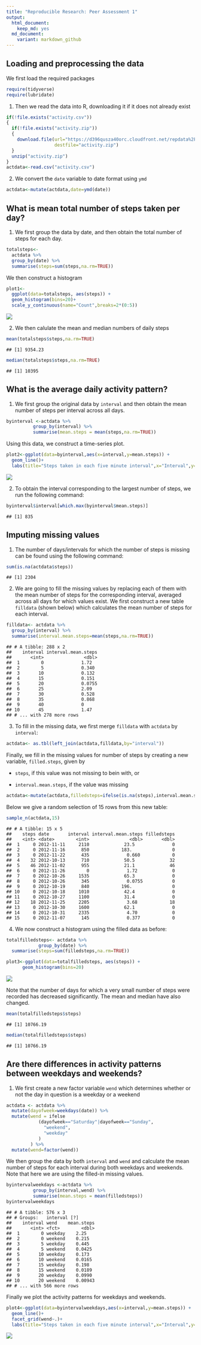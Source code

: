 ```yaml
---
title: "Reproducible Research: Peer Assessment 1"
output: 
  html_document:
    keep_md: yes
  md_document:
    variant: markdown_github
---
```





## Loading and preprocessing the data

We first load the required packages

```r
require(tidyverse)
require(lubridate)
```

1. Then we read the data into R, downloading it if it does not already exist


```r
if(!file.exists("activity.csv"))
{
  if(!file.exists("activity.zip"))
  {
    download.file(url="https://d396qusza40orc.cloudfront.net/repdata%2Fdata%2Factivity.zip",
                  destfile="activity.zip")
  }
  unzip("activity.zip")
}
actdata<-read.csv("activity.csv")
```
2. We convert the `date` variable to date format using `ymd`

```r
actdata<-mutate(actdata,date=ymd(date))
```


## What is mean total number of steps taken per day?

1. We first group the data by date, and then obtain the total number of steps for each day.

```r
totalsteps<- 
  actdata %>%
  group_by(date) %>%
  summarise(steps=sum(steps,na.rm=TRUE))
```

We then construct a histogram

```r
plot1<-
  ggplot(data=totalsteps, aes(steps)) + 
  geom_histogram(bins=20)+
  scale_y_continuous(name="Count",breaks=2*(0:5))
```
![](figs/fig-hist1-1.png)<!-- -->

2. We then calulate the mean and median numbers of daily steps

```r
mean(totalsteps$steps,na.rm=TRUE)
```

```
## [1] 9354.23
```

```r
median(totalsteps$steps,na.rm=TRUE)
```

```
## [1] 10395
```



## What is the average daily activity pattern?

1. We first group the original data by `interval` and then obtain the mean number of steps per interval across all days.

```r
byinterval <-actdata %>%
          group_by(interval) %>%
          summarise(mean.steps = mean(steps,na.rm=TRUE))
```
Using this data, we construct a time-series plot.

```r
plot2<-ggplot(data=byinterval,aes(x=interval,y=mean.steps)) +
  geom_line()+
  labs(title="Steps taken in each five minute interval",x="Interval",y="Mean Number of Steps")
```
![](figs/fig-timeseries1-1.png)<!-- -->


2. To obtain the interval corresponding to the largest number of steps, we run the following command:

```r
byinterval$interval[which.max(byinterval$mean.steps)]
```

```
## [1] 835
```



## Imputing missing values

1. The number of days/intervals for which the number of steps is missing can be found using the following command:

```r
sum(is.na(actdata$steps))
```

```
## [1] 2304
```

2.  We are going to fill the missing values by replacing each of them with the mean number of steps for the corresponding interval, averaged across all days for which values exist.  We first construct a new table `filldata` (shown below) which calculates the mean number of steps for each interval.


```r
filldata<- actdata %>%
  group_by(interval) %>%
  summarise(interval.mean.steps=mean(steps,na.rm=TRUE))
```


```
## # A tibble: 288 x 2
##    interval interval.mean.steps
##       <int>               <dbl>
##  1        0              1.72  
##  2        5              0.340 
##  3       10              0.132 
##  4       15              0.151 
##  5       20              0.0755
##  6       25              2.09  
##  7       30              0.528 
##  8       35              0.868 
##  9       40              0     
## 10       45              1.47  
## # ... with 278 more rows
```

3.  To fill in the missing data, we first merge `filldata` with `actdata` by `interval`:


```r
actdata<- as.tbl(left_join(actdata,filldata,by="interval"))
```

Finally, we fill in the missing values for number of steps by creating a new variable, `filled.steps`, given by

+ `steps`, if this value was not missing to bein with, or

+ `interval.mean.steps`, if the value was missing


```r
actdata<-mutate(actdata,filledsteps=ifelse(is.na(steps),interval.mean.steps,steps))
```

Below we give a random selection of 15 rows from this new table:

```r
sample_n(actdata,15)
```

```
## # A tibble: 15 x 5
##    steps date       interval interval.mean.steps filledsteps
##    <int> <date>        <int>               <dbl>       <dbl>
##  1     0 2012-11-11     2110             23.5              0
##  2     0 2012-11-16      850            183.               0
##  3     0 2012-11-22      435              0.660            0
##  4    32 2012-10-13      710             50.5             32
##  5    46 2012-11-02      955             21.1             46
##  6     0 2012-11-26        0              1.72             0
##  7     0 2012-10-26     1535             65.3              0
##  8     0 2012-10-26      345              0.0755           0
##  9     0 2012-10-19      840            196.               0
## 10     0 2012-10-18     1010             42.4              0
## 11     0 2012-10-27     1100             31.4              0
## 12    18 2012-11-25     2205              3.68            18
## 13     0 2012-10-30     1600             62.1              0
## 14     0 2012-10-31     2335              4.70             0
## 15     0 2012-11-07      145              0.377            0
```

4. We now construct a histogram using the filled data as before:


```r
totalfilledsteps<- actdata %>%
            group_by(date) %>%
  summarise(steps=sum(filledsteps,na.rm=TRUE))

plot3<-ggplot(data=totalfilledsteps, aes(steps)) + 
      geom_histogram(bins=20)
```

![](figs/fig-hist2-1.png)<!-- -->

Note that the number of days for which a very small number of steps were recorded has decreased significantly.  The mean and median have also changed.


```r
mean(totalfilledsteps$steps)
```

```
## [1] 10766.19
```

```r
median(totalfilledsteps$steps)
```

```
## [1] 10766.19
```


## Are there differences in activity patterns between weekdays and weekends?

1. We first create a new factor variable `wend` which determines whether or not the day in question is a weekday or a weekend


```r
actdata <- actdata %>% 
  mutate(dayofweek=weekdays(date)) %>%
  mutate(wend = ifelse
            (dayofweek=="Saturday"|dayofweek=="Sunday",
              "weekend",
              "weekday"
            )
         ) %>%
  mutate(wend=factor(wend))
```

We then group the data by both `interval` and `wend` and calculate the mean number of steps for each interval during both weekdays and weekends.  Note that here we are using the filled-in missing values.


```r
byintervalweekdays <-actdata %>%
          group_by(interval,wend) %>%
          summarise(mean.steps = mean(filledsteps))
byintervalweekdays
```

```
## # A tibble: 576 x 3
## # Groups:   interval [?]
##    interval wend    mean.steps
##       <int> <fct>        <dbl>
##  1        0 weekday    2.25   
##  2        0 weekend    0.215  
##  3        5 weekday    0.445  
##  4        5 weekend    0.0425 
##  5       10 weekday    0.173  
##  6       10 weekend    0.0165 
##  7       15 weekday    0.198  
##  8       15 weekend    0.0189 
##  9       20 weekday    0.0990 
## 10       20 weekend    0.00943
## # ... with 566 more rows
```

Finally we plot the activity patterns for weekdays and weekends.


```r
plot4<-ggplot(data=byintervalweekdays,aes(x=interval,y=mean.steps)) +
  geom_line()+
  facet_grid(wend~.)+
  labs(title="Steps taken in each five minute interval",x="Interval",y="Mean Number of Steps")
```

![](figs/fig-timeseries2-1.png)<!-- -->
